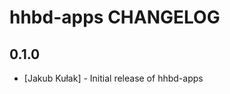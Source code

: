 hhbd-apps CHANGELOG
======================

0.1.0
-----
- [Jakub Kułak] - Initial release of hhbd-apps
